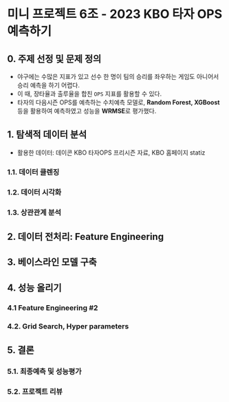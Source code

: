 # 미니 프로젝트 6조 - 2023 KBO 타자 OPS 예측하기 

## 0. 주제 선정 및 문제 정의
- 야구에는 수많은 지표가 있고 선수 한 명이 팀의 승리를 좌우하는 게임도 아니어서 승리 예측을 하기 어렵다.
- 이 때, 장타율과 출루율을 합친 `OPS` 지표를 활용할 수 있다.
- 타자의 다음시즌 OPS를 예측하는 수치예측 모델로, **Random Forest, XGBoost** 등을 활용하여 예측하였고 성능을 **WRMSE**로 평가했다.

## 1. 탐색적 데이터 분석
- 활용한 데이터: 데이콘 KBO 타자OPS 프리시즌 자료, KBO 홈페이지 statiz
### 1.1. 데이터 클렌징
### 1.2. 데이터 시각화
### 1.3. 상관관계 분석

## 2. 데이터 전처리: Feature Engineering

## 3. 베이스라인 모델 구축

## 4. 성능 올리기
### 4.1 Feature Engineering #2
### 4.2. Grid Search, Hyper parameters

## 5. 결론
### 5.1. 최종예측 및 성능평가
### 5.2. 프로젝트 리뷰
